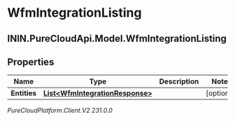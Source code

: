 # WfmIntegrationListing

## ININ.PureCloudApi.Model.WfmIntegrationListing

## Properties

|Name | Type | Description | Notes|
|------------ | ------------- | ------------- | -------------|
| **Entities** | [**List&lt;WfmIntegrationResponse&gt;**](WfmIntegrationResponse) |  | [optional] |



_PureCloudPlatform.Client.V2 231.0.0_
